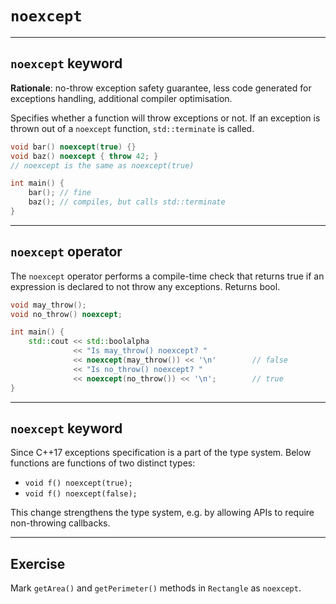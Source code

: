 <!-- .slide: data-background="#111111" -->
# `noexcept`

___

## `noexcept` keyword

**Rationale**: no-throw exception safety guarantee, less code generated for exceptions handling, additional compiler optimisation.

Specifies whether a function will throw exceptions or not. If an exception is thrown out of a `noexcept` function, `std::terminate` is called.
<!-- .element: class="fragment fade-in" -->

```c++
void bar() noexcept(true) {}
void baz() noexcept { throw 42; }
// noexcept is the same as noexcept(true)

int main() {
    bar(); // fine
    baz(); // compiles, but calls std::terminate
}
```
<!-- .element: class="fragment fade-in" -->

___

## `noexcept` operator

The `noexcept` operator performs a compile-time check that returns true if an expression is declared to not throw any exceptions. Returns bool.

```cpp
void may_throw();
void no_throw() noexcept;

int main() {
    std::cout << std::boolalpha
              << "Is may_throw() noexcept? "
              << noexcept(may_throw()) << '\n'        // false
              << "Is no_throw() noexcept? "
              << noexcept(no_throw()) << '\n';        // true
}
```

___

## `noexcept` keyword

Since C++17 exceptions specification is a part of the type system. Below functions are functions of two distinct types:

- `void f() noexcept(true);`
- `void f() noexcept(false);`

This change strengthens the type system, e.g. by allowing APIs to require non-throwing callbacks.

___

## Exercise

Mark `getArea()` and `getPerimeter()` methods in `Rectangle` as `noexcept`.
